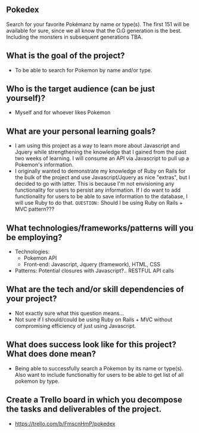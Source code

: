 ## Pokedex
Search for your favorite Pokémanz by name or type(s). The first 151 will be available for sure, since we all know that the O.G generation is the best. Including the monsters in subsequent generations TBA.

## What is the goal of the project?
- To be able to search for Pokemon by name and/or type.

## Who is the target audience (can be just yourself)?
- Myself and for whoever likes Pokemon

## What are your personal learning goals?
- I am using this project as a way to learn more about Javascript and Jquery while strengthening the knowledge that I gained from the past two weeks of learning. I will consume an API via Javascript to pull up a Pokemon's information.
- I originally wanted to demonstrate my knowledge of Ruby on Rails for the bulk of the project and use Javascript/Jquery as nice "extras", but I decided to go with latter. This is because I'm not envisioning any functionality for users to persist any information. If I do want to add functionality for users to be able to save information to the database, I will use Ruby to do that. `QUESTION:` Should I be using Ruby on Rails + MVC pattern???

## What technologies/frameworks/patterns will you be employing?
- Technologies:
  - Pokemon API
  - Front-end: Javascript, Jquery (framework), HTML, CSS
- Patterns: Potential closures with Javascript?.. RESTFUL API calls

## What are the tech and/or skill dependencies of your project?
- Not exactly sure what this question means...
- Not sure if I should/could be using Ruby on Rails + MVC without compromising efficiency of just using Javascript.

## What does success look like for this project? What does done mean?
- Being able to successfully search a Pokemon by its name or type(s). Also want to include functionaltiy for users to be able to get list of all pokemon by type.

## Create a Trello board in which you decompose the tasks and deliverables of the project.
- https://trello.com/b/FmscnHmP/pokedex
